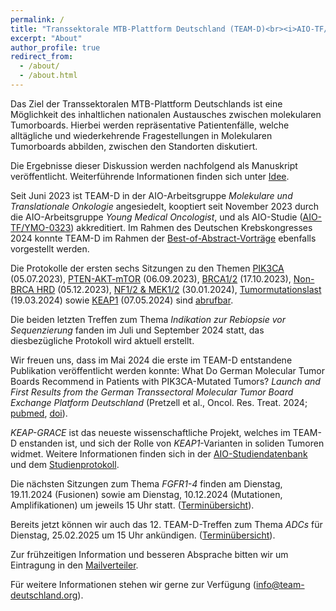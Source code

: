 ```yaml
---
permalink: /
title: "Transsektorale MTB-Plattform Deutschland (TEAM-D)<br><i>AIO-TF/YMO-0323</i>"
excerpt: "About"
author_profile: true
redirect_from: 
  - /about/
  - /about.html
---
```


Das Ziel der Transsektoralen MTB-Plattform Deutschlands ist eine Möglichkeit des inhaltlichen nationalen Austausches zwischen molekularen Tumorboards. Hierbei werden repräsentative Patientenfälle, welche alltägliche und wiederkehrende Fragestellungen in Molekularen Tumorboards abbilden, zwischen den Standorten diskutiert. 

Die Ergebnisse dieser Diskussion werden nachfolgend als Manuskript veröffentlicht. Weiterführende Informationen finden sich unter [Idee](https://team-deutschland.org/idee/).

Seit Juni 2023 ist TEAM-D in der AIO-Arbeitsgruppe *Molekulare und Translationale Onkologie* angesiedelt, kooptiert seit November 2023 durch die AIO-Arbeitsgruppe *Young Medical Oncologist*, und als AIO-Studie ([AIO-TF/YMO-0323](https://www.aio-portal.de/studie/199--team-d.html)) akkreditiert. Im Rahmen des Deutschen Krebskongresses 2024 konnte TEAM-D im Rahmen der [Best-of-Abstract-Vorträge](https://karger.com/ort/article-pdf/47/Suppl.%201/7/4169504/000535363.pdf) ebenfalls vorgestellt werden. 

Die Protokolle der ersten sechs Sitzungen zu den Themen [PIK3CA](https://team-deutschland.org/files/1-Protokoll-PIK3CA.pdf) (05.07.2023), [PTEN-AKT-mTOR](https://team-deutschland.org/files/2-Protokoll-PTEN-AKT-mTOR.pdf) (06.09.2023), [BRCA1/2](https://team-deutschland.org/files/3-Protokoll-BRCA1-2.pdf) (17.10.2023), [Non-BRCA HRD](https://team-deutschland.org/files/4-Protokoll-Non-BRCA-HRD.pdf) (05.12.2023), [NF1/2 & MEK1/2](https://team-deutschland.org/files/5-Protokoll-NF-MEK.pdf) (30.01.2024), [Tumormutationslast](https://team-deutschland.org/files/6-Protokoll-Tumormutationslast.pdf) (19.03.2024) sowie [KEAP1](https://team-deutschland.org/files/7-Protokoll-KEAP1.pdf) (07.05.2024) sind [abrufbar](https://team-deutschland.org/protokolle/). 

Die beiden letzten Treffen zum Thema *Indikation zur Rebiopsie vor Sequenzierung* fanden im Juli und September 2024 statt, das diesbezügliche Protokoll wird aktuell erstellt.

Wir freuen uns, dass im Mai 2024 die erste im TEAM-D entstandene Publikation veröffentlicht werden konnte: What Do German Molecular Tumor Boards Recommend in Patients with PIK3CA-Mutated Tumors? *Launch and First Results from the German Transsectoral Molecular Tumor Board Exchange Platform Deutschland* (Pretzell et al., Oncol. Res. Treat. 2024; [pubmed](https://pubmed.ncbi.nlm.nih.gov/38714183/), [doi](https://doi.org/10.1159/000539217)).

*KEAP-GRACE* ist das neueste wissenschaftliche Projekt, welches im TEAM-D enstanden ist, und sich der Rolle von *KEAP1*-Varianten in soliden Tumoren widmet. Weitere Informationen finden sich in der [AIO-Studiendatenbank](https://www.aio-portal.de/studie/222--keap-grace.html) und dem [Studienprotokoll](https://www.aio-portal.de/files/content/studien/studiendatenbank/AIO-TF-0224_s.pdf). 

Die nächsten Sitzungen zum Thema *FGFR1-4* finden am Dienstag, 19.11.2024 (Fusionen) sowie am Dienstag, 10.12.2024 (Mutationen, Amplifikationen) um jeweils 15 Uhr statt. ([Terminübersicht](https://team-deutschland.org/termine/)).

Bereits jetzt können wir auch das 12. TEAM-D-Treffen zum Thema *ADCs* für Dienstag, 25.02.2025 um 15 Uhr ankündigen. ([Terminübersicht](https://team-deutschland.org/termine/)).

Zur frühzeitigen Information und besseren Absprache bitten wir um Eintragung in den [Mailverteiler](https://forms.gle/TMvsKzPpRwC4bhME6).

Für weitere Informationen stehen wir gerne zur Verfügung ([info@team-deutschland.org](mailto:info@team-deutschland.org)).